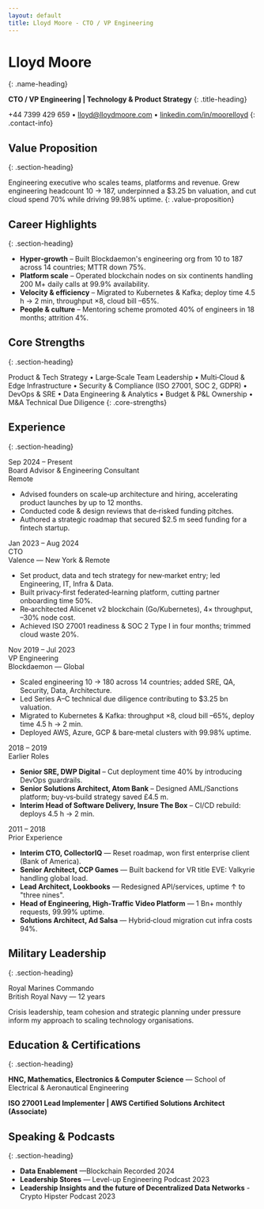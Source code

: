 ```yaml
---
layout: default
title: Lloyd Moore - CTO / VP Engineering
---
```


# Lloyd Moore
{: .name-heading}

**CTO / VP Engineering | Technology & Product Strategy**
{: .title-heading}

<span>+44 7399 429 659</span> • 
<span><a href="mailto:lloyd@lloydmoore.com">lloyd@lloydmoore.com</a></span> • 
<span><a href="https://linkedin.com/in/moorelloyd">linkedin.com/in/moorelloyd</a></span>
{: .contact-info}

## Value Proposition
{: .section-heading}

Engineering executive who scales teams, platforms and revenue. Grew engineering headcount 10 → 187, underpinned a $3.25 bn valuation, and cut cloud spend 70% while driving 99.98% uptime.
{: .value-proposition}

## Career Highlights
{: .section-heading}

- **Hyper‑growth** – Built Blockdaemon's engineering org from 10 to 187 across 14 countries; MTTR down 75%.
- **Platform scale** – Operated blockchain nodes on six continents handling 200 M+ daily calls at 99.9% availability.
- **Velocity & efficiency** – Migrated to Kubernetes & Kafka; deploy time 4.5 h → 2 min, throughput ×8, cloud bill –65%.
- **People & culture** – Mentoring scheme promoted 40% of engineers in 18 months; attrition 4%.

## Core Strengths
{: .section-heading}

Product & Tech Strategy • Large‑Scale Team Leadership • Multi‑Cloud & Edge Infrastructure • Security & Compliance (ISO 27001, SOC 2, GDPR) • DevOps & SRE • Data Engineering & Analytics • Budget & P&L Ownership • M&A Technical Due Diligence
{: .core-strengths}

## Experience
{: .section-heading}

<div class="resume-entry" markdown="1">
<div class="resume-date">Sep 2024 – Present</div>
<div class="resume-content">
<div class="resume-position">Board Advisor & Engineering Consultant</div>
<div class="resume-company">Remote</div>
<div class="resume-description" markdown="1">

- Advised founders on scale‑up architecture and hiring, accelerating product launches by up to 12 months.
- Conducted code & design reviews that de‑risked funding pitches.
- Authored a strategic roadmap that secured $2.5 m seed funding for a fintech startup.

</div>
</div>
</div>

<div class="resume-entry" markdown="1">
<div class="resume-date">Jan 2023 – Aug 2024</div>
<div class="resume-content">
<div class="resume-position">CTO</div>
<div class="resume-company">Valence — New York & Remote</div>
<div class="resume-description" markdown="1">

- Set product, data and tech strategy for new‑market entry; led Engineering, IT, Infra & Data.
- Built privacy‑first federated‑learning platform, cutting partner onboarding time 50%.
- Re‑architected Alicenet v2 blockchain (Go/Kubernetes), 4× throughput, –30% node cost.
- Achieved ISO 27001 readiness & SOC 2 Type I in four months; trimmed cloud waste 20%.

</div>
</div>
</div>

<div class="resume-entry" markdown="1">
<div class="resume-date">Nov 2019 – Jul 2023</div>
<div class="resume-content">
<div class="resume-position">VP Engineering</div>
<div class="resume-company">Blockdaemon — Global</div>
<div class="resume-description" markdown="1">

- Scaled engineering 10 → 180 across 14 countries; added SRE, QA, Security, Data, Architecture.
- Led Series A–C technical due diligence contributing to $3.25 bn valuation.
- Migrated to Kubernetes & Kafka: throughput ×8, cloud bill –65%, deploy time 4.5 h → 2 min.
- Deployed AWS, Azure, GCP & bare‑metal clusters with 99.98% uptime.

</div>
</div>
</div>

<div class="resume-entry" markdown="1">
<div class="resume-date">2018 – 2019</div>
<div class="resume-content">
<div class="resume-position">Earlier Roles</div>
<div class="resume-company"></div>
<div class="resume-description" markdown="1">

- **Senior SRE, DWP Digital** – Cut deployment time 40% by introducing DevOps guardrails.
- **Senior Solutions Architect, Atom Bank** – Designed AML/Sanctions platform; buy‑vs‑build strategy saved £4.5 m.
- **Interim Head of Software Delivery, Insure The Box** – CI/CD rebuild: deploys 4.5 h → 2 min.

</div>
</div>
</div>

<div class="resume-entry" markdown="1">
<div class="resume-date">2011 – 2018</div>
<div class="resume-content">
<div class="resume-position">Prior Experience</div>
<div class="resume-company"></div>
<div class="resume-description" markdown="1">

- **Interim CTO, CollectorIQ** — Reset roadmap, won first enterprise client (Bank of America).
- **Senior Architect, CCP Games** — Built backend for VR title EVE: Valkyrie handling global load.
- **Lead Architect, Lookbooks** — Redesigned API/services, uptime ↑ to "three nines".
- **Head of Engineering, High‑Traffic Video Platform** — 1 Bn+ monthly requests, 99.99% uptime.
- **Solutions Architect, Ad Salsa** — Hybrid‑cloud migration cut infra costs 94%.

</div>
</div>
</div>

## Military Leadership
{: .section-heading}

<div class="resume-entry" markdown="1">
<div class="resume-date"></div>
<div class="resume-content">
<div class="resume-position">Royal Marines Commando</div>
<div class="resume-company">British Royal Navy — 12 years</div>
<div class="resume-description" markdown="1">

Crisis leadership, team cohesion and strategic planning under pressure inform my approach to scaling technology organisations.

</div>
</div>
</div>

## Education & Certifications
{: .section-heading}

<div class="resume-entry" markdown="1">
<div class="resume-date"></div>
<div class="resume-content">
<div class="resume-description" markdown="1">

**HNC, Mathematics, Electronics & Computer Science** — School of Electrical & Aeronautical Engineering

**ISO 27001 Lead Implementer | AWS Certified Solutions Architect (Associate)**

</div>
</div>
</div>

## Speaking & Podcasts
{: .section-heading}

<div class="resume-entry" markdown="1">
<div class="resume-date"></div>
<div class="resume-content">
<div class="resume-description" markdown="1">

- **Data Enablement** —Blockchain Recorded 2024 
- **Leadership Stores** — Level-up Engineering Podcast 2023
- **Leadership Insights and the future of Decentralized Data Networks** - Crypto Hipster Podcast 2023

</div>
</div>
</div>
